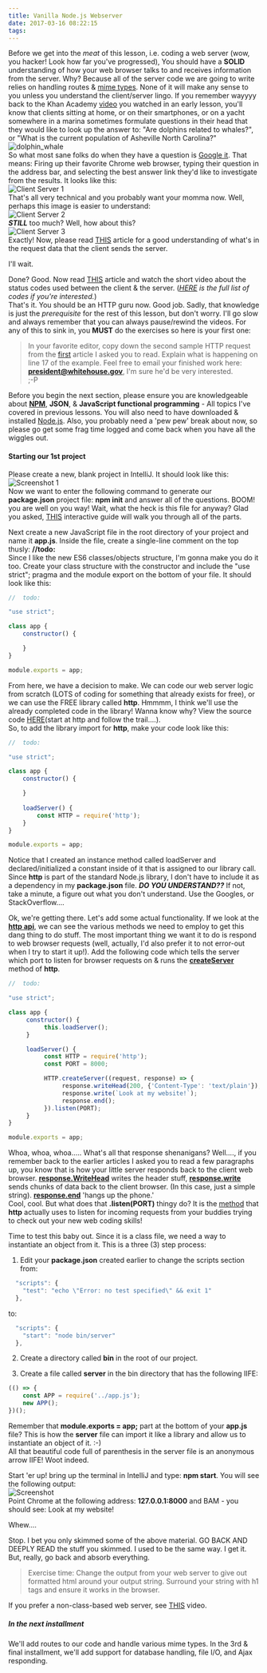 ```yaml
---
title: Vanilla Node.js Webserver
date: 2017-03-16 08:22:15
tags:
---
```


Before we get into the _meat_ of this lesson, i.e. coding a web server (wow, you hacker! Look how far you've progressed), You should have a **SOLID** understanding of how your web browser talks to and receives information from the server. Why? Because all of the server code we are going to write relies on handling routes & [mime types](https://www.sitepoint.com/web-foundations/mime-types-complete-list/). None of it will make any sense to you unless you understand the client/server lingo. If you remember wayyyy back to the Khan Academy [video](https://www.khanacademy.org/computing/computer-programming/html-css/intro-to-html/v/making-webpages-intro) you watched in an early lesson, you'll know that clients sitting at home, or on their smartphones, or on a yacht somewhere in a marina sometimes formulate questions in their head that they would like to look up the answer to: "Are dolphins related to whales?", or "What is the current population of Asheville North Carolina?"  
![dolphin_whale](/stuff/dolphin_whale.jpg)  
So what most sane folks do when they have a question is [Google it](http://bfy.tw/9Zm). That means: Firing up their favorite Chrome web browser, typing their question in the address bar, and selecting the best answer link they'd like to investigate from the results. It looks like this:  
![Client Server 1](stuff/10-21-http-request.png)  
That's all very technical and you probably want your momma now. Well, perhaps this image is easier to understand:  
![Client Server 2](stuff/HTTP_request.png)  
**_STILL_** too much? Well, how about this?  
![Client Server 3](stuff/client-server.png)  
Exactly! Now, please read [THIS](https://code.tutsplus.com/tutorials/http-headers-for-dummies--net-8039) article for a good understanding of what's in the request data that the client sends the server.  
  
I'll wait.  
  
Done? Good. Now read [THIS](https://webdesign.tutsplus.com/tutorials/http-status-codes-in-60-seconds--cms-24317) article and watch the short video about the status codes used between the client & the server. (_[HERE](https://httpstatuses.com/) is the full list of codes if you're interested._)  
That's it. You should be an HTTP guru now. Good job. Sadly, that knowledge is just the _prerequisite_ for the rest of this lesson, but don't worry. I'll go slow and always remember that you can always pause/rewind the videos. For any of this to sink in, you **MUST** do the exercises so here is your first one:  
  
  >In your favorite editor, copy down the second sample HTTP request from the [first](https://webdesign.tutsplus.com/tutorials/http-status-codes-in-60-seconds--cms-24317) article I asked you to read. Explain what is happening on line 17 of the example. Feel free to email your finished work here:  **president@whitehouse.gov**,  I'm sure he'd be very interested.  
  ;-P  
    
Before you begin the next section, please ensure you are knowledgeable about **[NPM](https://dzone.com/articles/an-absolute-beginners-guide-to-using-npm-1?edition=274884&utm_source=Spotlight&utm_medium=email&utm_campaign=web%20dev%202017-03-02)**, **JSON**, & **JavaScript functional programming** - All topics I've covered in previous lessons. You will also need to have downloaded & installed [Node.js](https://nodejs.org/en/). Also, you probably need a 'pew pew' break about now, so please go get some frag time logged and come back when you have all the wiggles out.  
  
#### Starting our 1st project
Please create a new, blank project in IntelliJ. It should look like this:  
![Screenshot 1](stuff/capture1.png)  
Now we want to enter the following command to generate our **package.json** project file: **npm init** and answer all of the questions. BOOM! you are well on you way! Wait, what the heck is this file for anyway? Glad you asked, [THIS](http://browsenpm.org/package.json) interactive guide will walk you through all of the parts.  

Next create a new JavaScript file in the root directory of your project and name it **app.js**. Inside the file, create a single-line comment on the top thusly:  **//todo:**  
Since I like the new ES6 classes/objects structure, I'm gonna make you do it too. Create your class structure with the constructor and include the "use strict"; pragma and the module export on the bottom of your file. It should look like this:  

```javascript
//  todo:

"use strict";

class app {
	constructor() {

	}
}

module.exports = app;
```  
From here, we have a decision to make. We can code our web server logic from scratch (LOTS of coding for something that already exists for free), or we can use the FREE library called **http**. Hmmmm, I think we'll use the already completed code in the library! Wanna know why? View the source code [HERE](https://github.com/nodejs/node/tree/master/lib)(start at http and follow the trail....).  
So, to add the library import for **http**, make your code look like this:  

```javascript
//  todo:

"use strict";

class app {
	constructor() {

	}
	
	loadServer() {
	    const HTTP = require('http');
	}
}

module.exports = app;
```  
Notice that I created an instance method called loadServer and declared/initialized a constant inside of it that is assigned to our library call. Since **http** is part of the standard Node.js library, I don't have to include it as a dependency in my **package.json** file. **_DO YOU UNDERSTAND??_** If not, take a minute, a figure out what you don't understand. Use the Googles, or StackOverflow....  
  
Ok, we're getting there. Let's add some actual functionality. If we look at the **[http api](https://nodejs.org/api/http.html)**, we can see the various methods we need to employ to get this dang thing to do stuff. The most important thing we want it to do is respond to web browser requests (well, actually, I'd also prefer it to not error-out when I try to start it up!). Add the following code which tells the server which port to listen for browser requests on & runs the **[createServer](https://nodejs.org/api/http.html#http_http_createserver_requestlistener)** method of **http**.  

```javascript
//  todo:

"use strict";

class app {
     constructor() {
          this.loadServer();
     }

     loadServer() {
          const HTTP = require('http');
          const PORT = 8000;

          HTTP.createServer((request, response) => {
               response.writeHead(200, {'Content-Type': 'text/plain'});
               response.write(`Look at my website!`);
               response.end();
          }).listen(PORT);
     }
}

module.exports = app;
```  
Whoa, whoa, whoa..... What's all that response shenanigans? Well...., if you remember back to the earlier articles I asked you to read a few paragraphs up, you know that is how your little server responds back to the client web browser. **[response.WriteHead](https://nodejs.org/api/http.html#http_response_writehead_statuscode_statusmessage_headers)** writes the header stuff, **[response.write](https://nodejs.org/api/http.html#http_response_write_chunk_encoding_callback)** sends chunks of data back to the client browser. (In this case, just a simple string). **[response.end](https://nodejs.org/api/http.html#http_response_end_data_encoding_callback)** 'hangs up the phone.'  
Cool, cool. But what does that **.listen(PORT)** thingy do? It is the [method](https://nodejs.org/api/http.html#http_server_listen_port_hostname_backlog_callback) that **http** actually uses to listen for incoming requests from your buddies trying to check out your new web coding skills!  

Time to test this baby out. Since it is a class file, we need a way to instantiate an object from it. This is a three (3) step process:  
1. Edit your **package.json** created earlier to change the scripts section from:  
```javascript
  "scripts": {
    "test": "echo \"Error: no test specified\" && exit 1"
  },
```  
to:  
```javascript
  "scripts": {
    "start": "node bin/server"
  },
```  

2. Create a directory called **bin** in the root of our project.

3. Create a file called **server** in the bin directory that has the following IIFE:  
```javascript
(() => {
    const APP = require('../app.js');
    new APP();
})();
```  
Remember that **module.exports = app;** part at the bottom of your **app.js** file? This is how the **server** file can import it like a library and allow us to instantiate an object of it. :-)  
All that beautiful code full of parenthesis in the server file is an anonymous arrow IIFE! Woot indeed.  

Start 'er up! bring up the terminal in IntelliJ and type: **npm start**. You will see the following output:  
![Screenshot](stuff/capture2.png)  
Point Chrome at the following address:  **127.0.0.1:8000** and BAM - you should see:  Look at my website!  

Whew....  
  
Stop. I bet you only skimmed some of the above material. GO BACK AND DEEPLY READ the stuff you skimmed. I used to be the same way. I get it. But, really, go back and absorb everything.  

>Exercise time:  Change the output from your web server to give out formatted html around your output string. Surround your string with h1 tags and ensure it works in the browser.  

If you prefer a non-class-based web server, see [THIS](https://www.youtube.com/watch?v=U8XF6AFGqlc) video.  

##### In the next installment

We'll add routes to our code and handle various mime types. In the 3rd & final installment, we'll add support for database handling, file I/O, and Ajax responding.  
